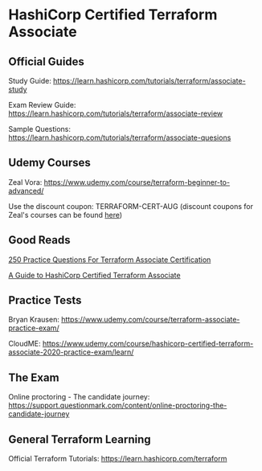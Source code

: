 # HashiCorp Certified Terraform Associate

## Official Guides

Study Guide: https://learn.hashicorp.com/tutorials/terraform/associate-study

Exam Review Guide: https://learn.hashicorp.com/tutorials/terraform/associate-review

Sample Questions: https://learn.hashicorp.com/tutorials/terraform/associate-quesions

## Udemy Courses

Zeal Vora: https://www.udemy.com/course/terraform-beginner-to-advanced/

Use the discount coupon: TERRAFORM-CERT-AUG (discount coupons for Zeal's courses can be found [here](https://github.com/zealvora/coupon-codes))

## Good Reads

[250 Practice Questions For Terraform Associate Certification
](https://medium.com/bb-tutorials-and-thoughts/250-practice-questions-for-terraform-associate-certification-7a3ccebe6a1a)

[A Guide to HashiCorp Certified Terraform Associate](https://medium.com/@sanoojm/a-giude-to-hashicorp-certified-terraform-associate-cd9b21699139)

## Practice Tests

Bryan Krausen: https://www.udemy.com/course/terraform-associate-practice-exam/

CloudME: https://www.udemy.com/course/hashicorp-certified-terraform-associate-2020-practice-exam/learn/

## The Exam

Online proctoring - The candidate journey: https://support.questionmark.com/content/online-proctoring-the-candidate-journey

## General Terraform Learning

Official Terraform Tutorials: https://learn.hashicorp.com/terraform
